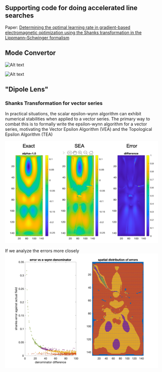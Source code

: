 ## Supporting code for doing accelerated line searches
Paper: [Determining the optimal learning rate in gradient-based electromagnetic optimization using the Shanks transformation in the Lippmann–Schwinger formalism](https://www.osapublishing.org/ol/abstract.cfm?uri=ol-45-3-595)

## Mode Convertor
![Alt text](./img/iteration_demo.png?raw=true "Title")

![Alt text](./img/comparison_structure.png?raw=true "Title")


## "Dipole Lens"

### Shanks Transformation for vector series
In practical situations, the scalar epsilon-wynn algorithm can exhibit numerical stabilities when applied to a vector series. The primary way to combat this is to formally write the epsilon-wynn algorithm for a vector series, motivating the Vector Epsilon Algorithm (VEA) and the Topological Epsilon Algorithm (TEA)

![Alt text](./img/SEA_error.png?raw=true "Title")

If we analyze the errors more closely
![Alt text](./img/distribution_e-wynn.png?raw=true "Title")


